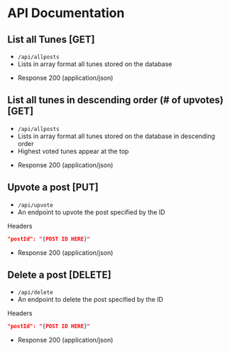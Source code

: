 # API Documentation



## List all Tunes [GET]
- `/api/allposts`
- Lists in array format all tunes stored on the database

+ Response 200 (application/json)

## List all tunes in descending order (# of upvotes) [GET]
- `/api/allposts`
- Lists in array format all tunes stored on the database in descending order
- Highest voted tunes appear at the top

+ Response 200 (application/json)

## Upvote a post [PUT]
- `/api/upvote`
- An endpoint to upvote the post specified by the ID

Headers
```json
"postId": "{POST ID HERE}"
```

+ Response 200 (application/json)


## Delete a post [DELETE]
- `/api/delete`
- An endpoint to delete the post specified by the ID

Headers
```json
"postId": "{POST ID HERE}"
```

+ Response 200 (application/json)
